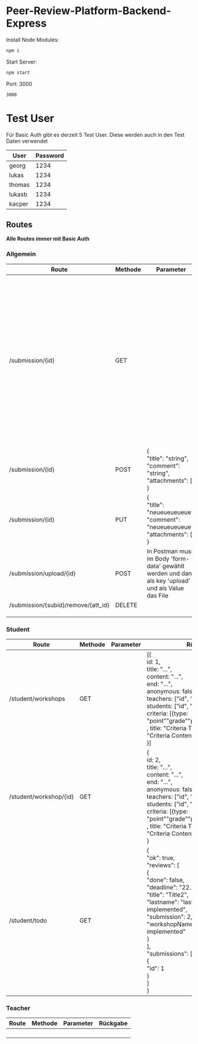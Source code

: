 # Peer-Review-Platform-Backend-Express
Install Node Modules:
```sh
npm i
```
Start Server:

```sh
npm start
```

Port: 3000
```sh
3000
```

# Test User
Für Basic Auth gibt es derzeit 5 Test User. Diese werden auch in den Test Daten verwendet

| User   | Password |
|--------|----------|
| georg  | 1234     |
| lukas  | 1234     |
| thomas | 1234     |
| lukasb | 1234     |
| kacper | 1234     |


## Routes
**Alle Routes immer mit Basic Auth**
### Allgemein
| Route                  | Methode | Parameter  | Rückgabe                                                                                                                                                                                                                                                                                                                                                                                                                             |
|------------------------|---------|------------|--------------------------------------------------------------------------------------------------------------------------------------------------------------------------------------------------------------------------------------------------------------------------------------------------------------------------------------------------------------------------------------------------------------------------------------|
| /submission/{id}      | GET     |  | [{<br>"id": 1,<br>"ok": false,<br>"title": "Title",<br>"comment": "Comment",<br>"attachments": [],<br>"locked": false,<br>"date": "22.2.2023",<br>"reviewsDone": false,<br>"points": 10,<br>"maxPoints": 10,<br>"reviews": [<br>{"id": 1,"firstname": "Vorname","lastname": "Nachname","feedback": "feedback","points": [{"type": "point","title": "Feedback title","content": "Feedback content","points": 10,"weight": 1}]}]<br>}] |
| /submission/{id}       | POST    |{<br>"title": "string", <br>"comment": "string", <br>"attachments": []<br>}      |   {"ok": true}                                                                                                                                                                                                                                                                                                                                                                                                                            |
| /submission/{id}   | PUT        | {<br>"title": "neueueueueue", <br>"comment": "neueueueueue", <br>"attachments": []<br>}           |   {"ok": true}                                                                                                                                                                                                                                                                                                                                                                                                                                    |
| /submission/upload/{id}  | POST | In Postman muss im Body 'form-data' gewählt werden und dann als key 'upload' und als Value das File |   {"ok": true}                                                                                                                                                                                                                                                                                                                                                                                                                                       |
| /submission/{subid}/remove/{att_id} | DELETE|            |       {"ok": true}                                                                                                                                                                                                                                                                                                                                                                                                                               |
|                        |         |            |                                                                                                                                                                                                                                                                                                                                                                                                                                      |
|                        |         |            |                                                                                                                                                                                                                                                                                                                                                                                                                                      |
|                        |         |            |                                                                                                                                                                                                                                                                                                                                                                                                                                      |
  
### Student
| Route                  | Methode | Parameter  | Rückgabe                                                                                                                                                                                                                                                                                                                                                                                                                             |
|------------------------|---------|------------|--------------------------------------------------------------------------------------------------------------------------------------------------------------------------------------------------------------------------------------------------------------------------------------------------------------------------------------------------------------------------------------------------------------------------------------|
| /student/workshops     | GET     |  | [{<br>id: 1, <br>title: "...",<br>content: "...",<br>end: "...",<br>anonymous: false, <br>teachers: ["id", "id"],<br> students: ["id", "id", "id"],<br> criteria: [{type: "point""grade""percentage""truefalse" ,            title: "Criteria Title 6",             content: "Criteria Content 6",             weight: 2.0         }]     <br>}]                                                                                     |
| /student/workshop/{id} | GET     |  | {<br>id: 2, <br>title: "...",<br>content: "...",<br>end: "...",<br>anonymous: false, <br>teachers: ["id", "id"],<br> students: ["id", "id", "id"],<br> criteria: [{type: "point""grade""percentage""truefalse" ,            title: "Criteria Title 6",             content: "Criteria Content 6",             weight: 2.0         }]     <br>}                                                                                       |
| /student/todo          | GET     |  | {<br>"ok": true,<br>"reviews": [ <br>{<br>"done": false,<br>"deadline": "22.2.2023",<br>"title": "Title2",<br>"lastname": "lastname not implemented",<br>"submission": 2,<br>"workshopName": "reviewid not implemented"<br>}<br>],<br>"submissions": [<br>{<br>"id": 1<br>}<br>]<br>}                                                                                                                                                |


### Teacher
| Route                  | Methode | Parameter  | Rückgabe                                                                                                                                                                                                                                                                                                                                                                                                                             |
|------------------------|---------|------------|--------------------------------------------------------------------------------------------------------------------------------------------------------------------------------------------------------------------------------------------------------------------------------------------------------------------------------------------------------------------------------------------------------------------------------------|
|                        |         |            |                                                                                                                                                                                                                                                                                                                                                                                                                                      |
|                        |         |            |                                                                                                                                                                                                                                                                                                                                                                                                                                      |
|                        |         |            |                                                                                                                                                                                                                                                                                                                                                                                                                                      |
|                        |         |            |                                                                                                                                                                                                                                                                                                                                                                                                                                      |